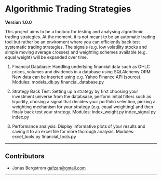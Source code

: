 # Algorithmic Trading Strategies
**Version 1.0.0**

This project aims to be a toolbox for testing and analysing algorithmic trading strategies. At the moment, it is not meant
to be an automatic trading tool but rather be an enviroment where you can efficiently back test systematic trading strategies. 
The signals (e.g. low volatility stocks and simple moving average crosses) and weighting schemes available (e.g. equal weight) will be expanded over time.

1. Financial Database: Handling underlying financial data such as OHLC prices, volumes and dividends in a database using SQLAlchemy ORM. 
New data can be inserted using e.g. Yahoo Finance API (source).
Modules: 
models_db.py
financial_database.py

2. Strategy Back Test: Setting up a strategy by first choosing your investment universe from the databsase, perform initial filters 
such as liquidity, chosing a signal that decides your portfolio selection, picking a weighting mechanism for your strategy (e.g. equal weighting) and
then finaly back test your strategy.
Modules:
index_weight.py
index_signal.py
index.py

3. Performance analysis: Display informative plots of your results and saving it to an excel file for more thorough analysis.
Modules:
excel_tools.py
financial_tools.py

---

## Contributors
- Jonas Bergstrom <gafzan@gmail.com>

---

